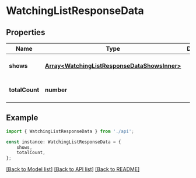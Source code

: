 # WatchingListResponseData


## Properties

Name | Type | Description | Notes
------------ | ------------- | ------------- | -------------
**shows** | [**Array&lt;WatchingListResponseDataShowsInner&gt;**](WatchingListResponseDataShowsInner.md) |  | [optional] [default to undefined]
**totalCount** | **number** |  | [optional] [default to undefined]

## Example

```typescript
import { WatchingListResponseData } from './api';

const instance: WatchingListResponseData = {
    shows,
    totalCount,
};
```

[[Back to Model list]](../README.md#documentation-for-models) [[Back to API list]](../README.md#documentation-for-api-endpoints) [[Back to README]](../README.md)
